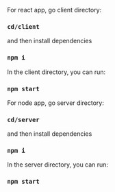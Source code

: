 For react app, go client directory:

### `cd/client`
and then install dependencies
### `npm i`
In the client directory, you can run:
### `npm start`

For node app, go server directory:

### `cd/server`
and then install dependencies
### `npm i`
In the server directory, you can run:
### `npm start`